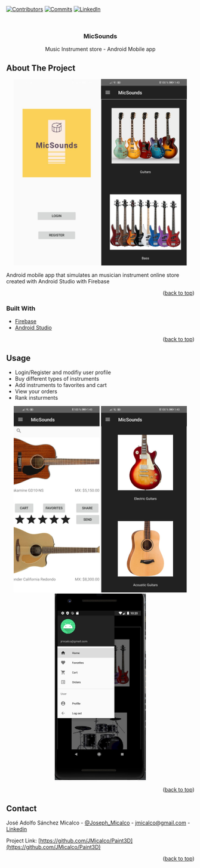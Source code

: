 <div id="top"></div>

[![Contributors][contributors-shield]][contributors-url]
[![Commits][commits-shield]][commits-url]
[![LinkedIn][linkedin-shield]][linkedin-url]

<!-- PROJECT LOGO -->
<br />
<div align="center">
  <!-- <a href="https://github.com/github_username/repo_name">
    <img src="images/logo.png" alt="Logo" width="80" height="80">
  </a> -->

<h3 align="center">MicSounds</h3>

  <p align="center">
    Music Instrument store - Android Mobile app 
    <br />
    <!-- <a href="https://github.com/github_username/repo_name"><strong>Explore the docs »</strong></a>
    <br />
    <br />
    <a href="https://github.com/github_username/repo_name">View Demo</a>
    ·
    <a href="https://github.com/github_username/repo_name/issues">Report Bug</a>
    ·
    <a href="https://github.com/github_username/repo_name/issues">Request Feature</a> -->
  </p>
</div>

<!-- ABOUT THE PROJECT -->

## About The Project

<!-- [![Product Name Screen Shot][product-screenshot]]() -->

<p align="center">
<img src="./Images/Login.jpeg" wwidth="500" height="500">
<img src="./Images/Categories.jpeg" wwidth="500" height="500">
</p>

Android mobile app that simulates an musician instrument online store created with Android Studio with Firebase

<p align="right">(<a href="#top">back to top</a>)</p>

### Built With

- [Firebase](https://firebase.google.com/?hl=es)
- [Android Studio](https://developer.android.com)

<p align="right">(<a href="#top">back to top</a>)</p>

## Usage

- Login/Register and modifiy user profile
- Buy different types of instruments
- Add instruments to favorites and cart
- View your orders
- Rank insturments

<p align="center">
<img src="./Images/AcousticGuitars.jpeg" wwidth="500" height="500">
<img src="./Images/Guitars.jpeg" wwidth="500" height="500">
<img src="./Images/sidebar.jpeg" wwidth="500" height="500">
</p>

<p align="right">(<a href="#top">back to top</a>)</p>

<!-- CONTACT -->

## Contact

José Adolfo Sánchez Micalco - [@Joseph_Micalco](https://twitter.com/Joseph_Micalco) - jmicalco@gmail.com - [Linkedin][linkedin-url]

Project Link: [https://github.com/JMicalco/Paint3D](https://github.com/JMicalco/Paint3D)

<p align="right">(<a href="#top">back to top</a>)</p>

[contributors-shield]: https://img.shields.io/github/contributors/JMicalco/MicSounds.svg?style=for-the-badge
[contributors-url]: https://github.com/JMicalco/MicSounds/graphs/contributors
[commits-shield]: https://img.shields.io/github/last-commit/JMicalco/MicSounds.svg?style=for-the-badge
[commits-url]: https://github.com/JMicalco/MicSounds/graphs/commit-activity
[linkedin-shield]: https://img.shields.io/badge/-LinkedIn-black.svg?style=for-the-badge&logo=linkedin&colorB=555
[linkedin-url]: https://linkedin.com/in/josé-adolfo-sánchez-micalco-b14864140
